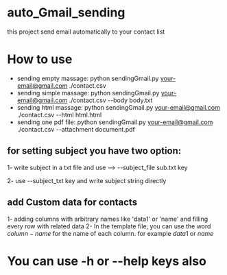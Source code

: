 # auto_Gmail_sending
this project send email automatically to your contact list

# How to use
- sending empty massage:
  python sendingGmail.py your-email@gmail.com ./contact.csv 
- sending simple massage:
  python sendingGmail.py your-email@gmail.com ./contact.csv  --body body.txt 
- sending html massage:
  python sendingGmail.py your-email@gmail.com ./contact.csv  --html html.html 
- sending one pdf file:
  python sendingGmail.py your-email@gmail.com ./contact.csv  --attachment document.pdf 

## for setting subject you have two option:
1- write subject in a txt file and use --> --subject_file sub.txt key

2- use --subject_txt key and write subject string directly

## add Custom data for contacts
1- adding columns with arbitrary names like 'data1' or 'name' and filling every row with related data
2- In the template file, you can use the word $column-name$ for the name of each column.
for example $data1$ or $name$

# You can use -h or --help keys also
